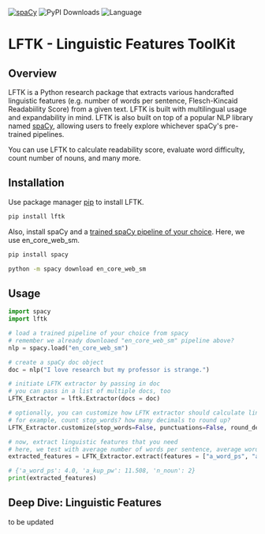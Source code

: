 [![spaCy](https://img.shields.io/badge/made%20with%20❤%20and-spaCy-09a3d5.svg)](https://spacy.io)
<img alt="PyPI Downloads" src="https://img.shields.io/pypi/dm/lftk?color=white&label=PyPI%20Downloads&style=plastic"></a>
<img alt="Language" src="https://img.shields.io/github/languages/top/brucewlee/lftk?style=plastic"></a>

# LFTK - Linguistic Features ToolKit
## Overview
LFTK is a Python research package that extracts various handcrafted linguistic features (e.g. number of words per sentence, Flesch-Kincaid Readabiility Score) from a given text. LFTK is built with multilingual usage and expandability in mind. LFTK is also built on top of a popular NLP library named [spaCy](https://spacy.io), allowing users to freely explore whichever spaCy's pre-trained pipelines.

You can use LFTK to calculate readability score, evaluate word difficulty, count number of nouns, and many more.

## Installation
Use package manager [pip](https://pip.pypa.io/en/stable/) to install LFTK. 

```bash
pip install lftk
```

Also, install spaCy and a [trained spaCy pipeline of your choice](https://spacy.io/usage). Here, we use en_core_web_sm.

```bash
pip install spacy

python -m spacy download en_core_web_sm
```

## Usage

```python
import spacy
import lftk

# load a trained pipeline of your choice from spacy
# remember we already downloaed "en_core_web_sm" pipeline above?
nlp = spacy.load("en_core_web_sm")

# create a spaCy doc object
doc = nlp("I love research but my professor is strange.")

# initiate LFTK extractor by passing in doc
# you can pass in a list of multiple docs, too
LFTK_Extractor = lftk.Extractor(docs = doc)

# optionally, you can customize how LFTK extractor should calculate linguistic features
# for example, count stop_words? how many decimals to round up?
LFTK_Extractor.customize(stop_words=False, punctuations=False, round_decimal=3)

# now, extract linguistic features that you need
# here, we test with average number of words per sentence, average word difficulty (based on Kuperman's Age-of-Acquisition research), and the total occurence of noun
extracted_features = LFTK_Extractor.extract(features = ["a_word_ps", "a_kup_pw", "n_noun"])

# {'a_word_ps': 4.0, 'a_kup_pw': 11.508, 'n_noun': 2}
print(extracted_features)
```

## Deep Dive: Linguistic Features
to be updated